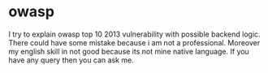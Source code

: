 # owasp
I try to explain owasp top 10 2013 vulnerability with possible backend logic. There could have some mistake because i am not a professional. Moreover my english skill in not good because its not mine native language. If you have any query then you can ask me.
